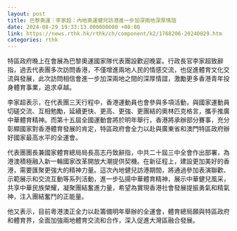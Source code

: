 ```yaml
---
layout: post
title: 巴黎奧運｜李家超：內地奧運健兒訪港進一步加深兩地深厚情誼
date: 2024-08-29 19:33:13.000000000 +08:00
link: https://news.rthk.hk/rthk/ch/component/k2/1768206-20240829.htm
categories: rthk
---
```


特區政府晚上在會展為巴黎奧運國家隊代表團設歡迎晚宴。行政長官李家超致辭指，過去代表團多次訪問香港，不僅增進兩地人民的情感交流，也促進體育文化交流與發展，此次訪問相信會進一步加深兩地之間的深厚情誼，激勵更多香港青年投身體育事業，追求卓越。

李家超表示，在代表團三天行程中，香港運動員也會參與多項活動，與國家運動員切磋交流、互相勉勵，延續更快、更高、更強、更團結的奧林匹克格言，攜手推廣中華體育精神。而第十五屆全國運動會將於明年舉行，香港將承辦部分賽事，充分彰顯國家對香港體育發展的肯定，特區政府會全力以赴與廣東省和澳門特區政府辦好國家最高水平的全運會。

代表團團長兼國家體育總局局長高志丹致辭指，中共二十屆三中全會作出部署，為港澳積極融入新一輪國家改革開放大潮提供契機。在新征程上，建設更加美好的香港，需要匯聚更強大的精神力量。這次內地健兒訪港期間，將通過參加表演聯歡、示範展示和交流互動等系列活動，進一步弘揚中華體育精神，展示中華健兒風采，共享中華民族榮耀，凝聚團結奮進力量，希望為實現香港社會發展提振勇氣和精氣神，注入團結奮鬥的正能量。

他又表示，目前粵港澳正全力以赴籌備明年舉辦的全運會，體育總局願與特區政府和體育界，全面加強兩地體育交流和合作，深入促進大灣區融合發展。
